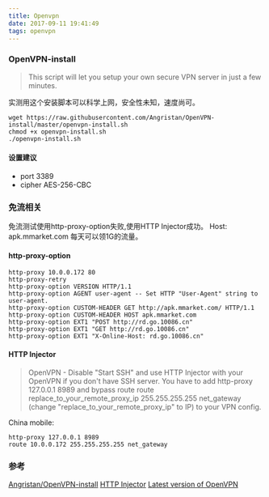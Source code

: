 ```yaml
---
title: Openvpn
date: 2017-09-11 19:41:49
tags: openvpn
---
```

### OpenVPN-install
> This script will let you setup your own secure VPN server in just a few minutes.

实测用这个安装脚本可以科学上网，安全性未知，速度尚可。
<!--more-->
```
wget https://raw.githubusercontent.com/Angristan/OpenVPN-install/master/openvpn-install.sh  
chmod +x openvpn-install.sh
./openvpn-install.sh
```
#### 设置建议
* port 3389
* cipher AES-256-CBC

### 免流相关
免流测试使用http-proxy-option失败,使用HTTP Injector成功。
Host: apk.mmarket.com  每天可以领1G的流量。
#### http-proxy-option
```
http-proxy 10.0.0.172 80
http-proxy-retry
http-proxy-option VERSION HTTP/1.1
http-proxy-option AGENT user-agent -- Set HTTP "User-Agent" string to user-agent.
http-proxy-option CUSTOM-HEADER GET http://apk.mmarket.com/ HTTP/1.1
http-proxy-option CUSTOM-HEADER HOST apk.mmarket.com
http-proxy-option EXT1 "POST http://rd.go.10086.cn"
http-proxy-option EXT1 "GET http://rd.go.10086.cn"
http-proxy-option EXT1 "X-Online-Host: rd.go.10086.cn"
```
#### HTTP Injector
> OpenVPN - Disable "Start SSH" and use HTTP Injector with your OpenVPN if you don't have SSH server.
You have to add http-proxy 127.0.0.1 8989 and bypass route route replace_to_your_remote_proxy_ip 255.255.255.255 net_gateway (change "replace_to_your_remote_proxy_ip" to IP) to your VPN config.

China mobile:
```
http-proxy 127.0.0.1 8989
route 10.0.0.172 255.255.255.255 net_gateway
```

### 参考
[Angristan/OpenVPN-install](https://github.com/Angristan/OpenVPN-install)
[HTTP Injector](https://apps.evozi.com/httpinjector/)
[Latest version of OpenVPN](https://openvpn.net/index.php/open-source/downloads.html)